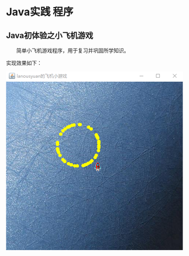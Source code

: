# Java实践 程序

## Java初体验之小飞机游戏
<p style="text-indent:2em">简单小飞机游戏程序，用于复习并巩固所学知识。</p>

实现效果如下：

![小飞机游戏](https://github.com/lanousyuan/JAVA_learnmore/blob/master/MyGame0.1/images/New.png?raw=true)
